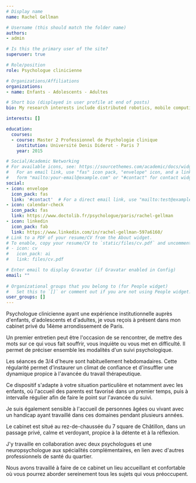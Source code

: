 ```yaml
---
# Display name
name: Rachel Gellman

# Username (this should match the folder name)
authors:
- admin

# Is this the primary user of the site?
superuser: true

# Role/position
role: Psychologue clinicienne

# Organizations/Affiliations
organizations:
- name: Enfants - Adolescents - Adultes

# Short bio (displayed in user profile at end of posts)
bio: My research interests include distributed robotics, mobile computing and programmable matter.

interests: []

education:
  courses:
  - course: Master 2 Professionnel de Psychologie clinique
    institution: Université Denis Diderot - Paris 7
    year: 2015

# Social/Academic Networking
# For available icons, see: https://sourcethemes.com/academic/docs/widgets/#icons
#   For an email link, use "fas" icon pack, "envelope" icon, and a link in the
#   form "mailto:your-email@example.com" or "#contact" for contact widget.
social:
- icon: envelope
  icon_pack: fas
  link: '#contact'  # For a direct email link, use "mailto:test@example.org".
- icon: calendar-check
  icon_pack: fas
  link: https://www.doctolib.fr/psychologue/paris/rachel-gellman
- icon: linkedin
  icon_pack: fab
  link: https://www.linkedin.com/in/rachel-gellman-597a6160/
# Link to a PDF of your resume/CV from the About widget.
# To enable, copy your resume/CV to `static/files/cv.pdf` and uncomment the lines below.  
# - icon: cv
#   icon_pack: ai
#   link: files/cv.pdf

# Enter email to display Gravatar (if Gravatar enabled in Config)
email: ""
  
# Organizational groups that you belong to (for People widget)
#   Set this to `[]` or comment out if you are not using People widget.  
user_groups: []
---
```


Psychologue clinicienne ayant une expérience institutionnelle auprès d'enfants, d'adolescents et d'adultes, je vous reçois à présent dans mon cabinet privé du 14ème arrondissement de Paris.

Un premier entretien peut être l'occasion de se rencontrer, de mettre des mots sur ce qui vous fait souffrir, vous inquiète ou vous met en difficulté. Il permet de préciser ensemble les modalités d'un suivi psychologique.

Les séances de 3/4 d'heure sont habituellement hebdomadaires. Cette régularité permet d'instaurer un climat de confiance et d'insuffler une dynamique propice à l'avancée du travail thérapeutique. 

Ce dispositif s'adapte à votre situation particulière et notamment avec les enfants, où l'accueil des parents est favorisé dans un premier temps, puis à intervalle régulier afin de faire le point sur l'avancée du suivi.

Je suis également sensible à l'accueil de personnes âgées ou vivant avec un handicap ayant travaillé dans ces domaines pendant plusieurs années.

Le cabinet est situé au rez-de-chaussée du 7 square de Châtillon, dans un passage privé, calme et verdoyant, propice à la détente et à la réflexion.

J'y travaille en collaboration avec deux psychologues et une neuropsychologue aux spécialités complémentaires, en lien avec d'autres professionnels de santé du quartier.

Nous avons travaillé à faire de ce cabinet un lieu accueillant et confortable où vous pourrez aborder sereinement tous les sujets qui vous préoccupent.
